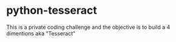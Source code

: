 # python-tesseract
This is a private coding challenge and the objective is to build a 4 dimentions aka "Tesseract"
